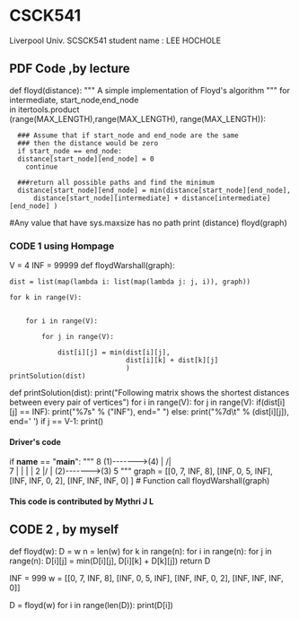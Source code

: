 # CSCK541
Liverpool Univ. SCSCK541
student name : LEE HOCHOLE

## PDF Code ,by lecture 

def floyd(distance):
  """
  A simple implementation of Floyd's algorithm
  """
  for intermediate, start_node,end_node\
  in itertools.product\
  (range(MAX_LENGTH),range(MAX_LENGTH), range(MAX_LENGTH)):

      ### Assume that if start_node and end_node are the same
      ### then the distance would be zero
      if start_node == end_node:
      distance[start_node][end_node] = 0
        continue
        
      ###return all possible paths and find the minimum
      distance[start_node][end_node] = min(distance[start_node][end_node],
          distance[start_node][intermediate] + distance[intermediate][end_node] )

  #Any value that have sys.maxsize has no path
  print (distance)
floyd(graph)

### CODE 1 using Hompage 

 
V = 4
INF = 99999 
def floydWarshall(graph):

    dist = list(map(lambda i: list(map(lambda j: j, i)), graph))
 
    for k in range(V):
 
        
        for i in range(V):
           
            for j in range(V):
                 
                dist[i][j] = min(dist[i][j],
                                 dist[i][k] + dist[k][j]
                                 )
    printSolution(dist)
 
 
def printSolution(dist):
    print("Following matrix shows the shortest distances\
 between every pair of vertices")
    for i in range(V):
        for j in range(V):
            if(dist[i][j] == INF):
                print("%7s" % ("INF"), end=" ")
            else:
                print("%7d\t" % (dist[i][j]), end=' ')
            if j == V-1:
                print()
 
 
#### Driver's code
if __name__ == "__main__":
    """
                8
           (1)------->(4)
            |         /|\
          7 |          |
            |          | 2
           \|/         |
           (2)------->(3)
                5           """
    graph = [[0, 7, INF, 8],
             [INF, 0, 5, INF],
             [INF, INF, 0,   2],
             [INF, INF, INF, 0]
             ]
    # Function call
    floydWarshall(graph)
#### This code is contributed by Mythri J L





## CODE 2 , by myself 


def floyd(w):
    D = w
    n = len(w)
    for k in range(n):
        for i in range(n):
            for j in range(n):
                D[i][j] = min(D[i][j], D[i][k] + D[k][j])
    return D

INF = 999
w = [[0, 7, INF, 8],
     [INF, 0, 5, INF],
     [INF, INF, 0, 2],
     [INF, INF, INF, 0]]

D = floyd(w)
for i in range(len(D)):
    print(D[i])
  
